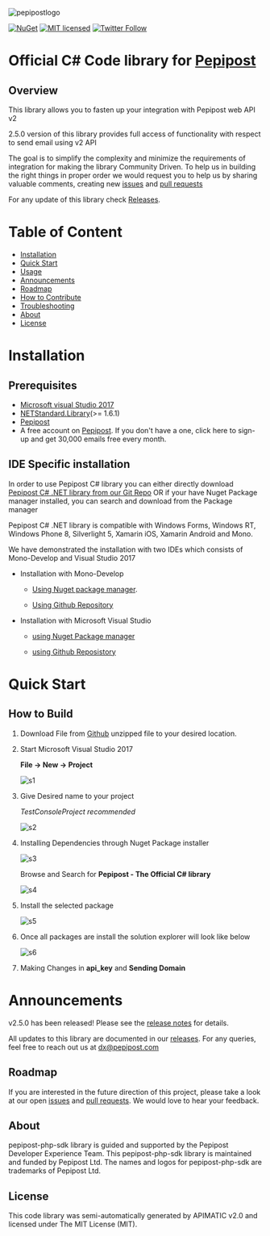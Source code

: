 ![pepipostlogo](https://pepipost.com/assets/img/pepipost-footLogo.png)

[![NuGet](https://img.shields.io/nuget/v/Pepipost.svg)](https://www.nuget.org/packages/Pepipost)
[![MIT licensed](https://img.shields.io/badge/license-MIT-blue.svg)](./LICENSE.txt)
[![Twitter Follow](https://img.shields.io/twitter/follow/pepi_post.svg?style=social&label=Follow)](https://twitter.com/pepi_post)


# Official C# Code library for [Pepipost](http://www.pepipost.com/?utm_campaign=GitHubSDK&utm_medium=GithubSDK&utm_source=GithubSDK)

## Overview

  This library allows you to fasten up your integration with Pepipost web API v2
  
  2.5.0 version of this library provides full access of functionality with respect to send email using v2 API
  
  The goal is to simplify the complexity and minimize the requirements of integration for making the library Community Driven. To help us in building the right things in proper order we would request you to help us by sharing valuable comments, creating new [issues]() and [pull requests]()

  For any update of this library check [Releases]().

# Table of Content
  
* [Installation](#installation)
* [Quick Start](#quick-start)
* [Usage](#usage)
* [Announcements](#announcements)
* [Roadmap](#roadmap)
* [How to Contribute](#contribute)
* [Troubleshooting](#troubleshooting)
* [About](#about)
* [License](#license)

<a name="installation"></a>
# Installation

## Prerequisites

   * [Microsoft visual Studio 2017](https://visualstudio.microsoft.com/downloads/)
   * [NETStandard.Library](https://www.nuget.org/packages/NETStandard.Library/)(>= 1.6.1)
   * [Pepipost](https://www.nuget.org/packages/Pepipost/)
   * A free account on [Pepipost](https://app.pepipost.com/index.php/signup/registeruser). If you don't have a one, click here to sign-up and get 30,000 emails free every month.
   
## IDE Specific installation

  In order to use Pepipost C# library you can either directly download [Pepipost C# .NET library from our Git Repo]() OR if your have Nuget Package manager installed, you can search and download from the Package manager
  
  Pepipost C# .NET library is compatible with Windows Forms, Windows RT, Windows Phone 8, Silverlight 5, Xamarin iOS, Xamarin Android and Mono.
  
  We have demonstrated the installation with two IDEs which consists of Mono-Develop and Visual Studio 2017
  
  * Installation with Mono-Develop
  
    * [Using Nuget package manager](). 
  
    * [Using Github Repository]()
    
  * Installation with Microsoft Visual Studio
  
    * [using Nuget Package manager]()
    
    * [using Github Reposistory]()
    

# Quick Start

## How to Build

  1. Download File from [Github](https://github.com/pepipost/pepipost-sdk-csharp/archive/master.zip) unzipped file to your desired location.
  
  2. Start Microsoft Visual Studio 2017
  
     **File -> New -> Project**
  
     ![s1](http://app1.falconide.com/integration_imgs/csharp-vs/screen-1.png)
     
  3. Give Desired name to your project 
    
     *TestConsoleProject recommended* 
  
     ![s2](http://app1.falconide.com/integration_imgs/csharp-vs/screen-2.png)
     
  4. Installing Dependencies through Nuget Package installer
  
     ![s3](http://app1.falconide.com/integration_imgs/csharp-vs/screen-3.png)
     
     Browse and Search for **Pepipost - The Official C# library**
     
     ![s4](http://app1.falconide.com/integration_imgs/csharp-vs/screen-4.png)
   
  5. Install the selected package
    
     ![s5](http://app1.falconide.com/integration_imgs/csharp-vs/screen-5.png)
     
  6. Once all packages are install the solution explorer will look like below
  
     ![s6](http://app1.falconide.com/integration_imgs/csharp-vs/screen-6.png)
     
  7. Making Changes in **api_key** and **Sending Domain**
  
     
     
     
    
<a name="announcements"></a>
# Announcements

v2.5.0 has been released! Please see the [release notes](https://github.com/pepipost/pepipost-sdk-csharp/releases/tag/v2.5.0) for details.

All updates to this library are documented in our [releases](https://github.com/pepipost/pepipost-sdk-csharp/releases). For any queries, feel free to reach out us at dx@pepipost.com

<a name="roadmap"></a>
## Roadmap

If you are interested in the future direction of this project, please take a look at our open [issues](https://github.com/pepipost/pepipost-sdk-csharp/issues) and [pull requests](https://github.com/pepipost/pepipost-sdk-csharp/pulls). We would love to hear your feedback.

<a name="about"></a>
## About
pepipost-php-sdk library is guided and supported by the Pepipost Developer Experience Team.
This pepipost-php-sdk library is maintained and funded by Pepipost Ltd. The names and logos for pepipost-php-sdk are trademarks of Pepipost Ltd.

<a name="license"></a>
## License
This code library was semi-automatically generated by APIMATIC v2.0 and licensed under The MIT License (MIT). 




